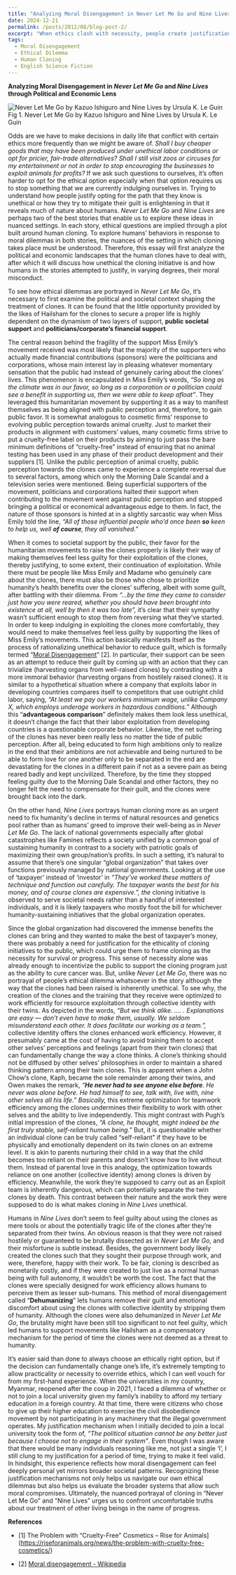 ```yaml
---
title: "Analyzing Moral Disengagement in Never Let Me Go and Nine Lives through Political and Economic Lens"
date: 2024-12-21
permalink: /posts/2012/08/blog-post-2/
excerpt: "When ethics clash with necessity, people create justifications to ease their guilt. Through the lens of human cloning, Never Let Me Go and Nine Lives expose how moral disengagement shapes society."
tags:
  - Moral Disengagement
  - Ethical Dilemma
  - Human Cloning
  - English Science Fiction
---
```


**Analyzing Moral Disengagement in _Never Let Me Go_ and _Nine Lives_ through Political and Economic Lens**

![Never Let Me Go by Kazuo Ishiguro and Nine Lives by Ursula K. Le Guin](https://kyaw-yethu.github.io/images/blogs/blog2-fig1.png)
Fig 1. Never Let Me Go by Kazuo Ishiguro and Nine Lives by Ursula K. Le Guin

Odds are we have to make decisions in daily life that conflict with certain ethics more frequently than we might be aware of. _Shall I buy cheaper goods that may have been produced under unethical labor conditions or opt for pricier, fair-trade alternatives? Shall I still visit zoos or circuses for my entertainment or not in order to stop encouraging the businesses to exploit animals for profits?_ If we ask such questions to ourselves, it’s often harder to opt for the ethical option especially when that option requires us to stop something that we are currently indulging ourselves in. Trying to understand how people justify opting for the path that they know is unethical or how they try to mitigate their guilt is enlightening in that it reveals much of nature about humans. _Never Let Me Go_ and _Nine Lives_ are perhaps two of the best stories that enable us to explore these ideas in nuanced settings. In each story, ethical questions are implied through a plot built around human cloning. To explore humans’ behaviors in response to moral dilemmas in both stories, the nuances of the setting in which cloning takes place must be understood. Therefore, this essay will first analyze the political and economic landscapes that the human clones have to deal with, after which it will discuss how unethical the cloning initiative is and how humans in the stories attempted to justify, in varying degrees, their moral misconduct.

To see how ethical dilemmas are portrayed in _Never Let Me Go_, it’s necessary to first examine the political and societal context shaping the treatment of clones. It can be found that the little opportunity provided by the likes of Hailsham for the clones to secure a proper life is highly dependent on the dynamism of two layers of support, **public societal support** and **politicians/corporate’s financial support**.

The central reason behind the fragility of the support Miss Emily’s movement received was most likely that the majority of the supporters who actually made financial contributions (sponsors) were the politicians and corporations, whose main interest lay in pleasing whatever momentary sensation that the public had instead of genuinely caring about the clones’ lives. This phenomenon is encapsulated in Miss Emily’s words, _“So long as the climate was in our favor, so long as a corporation or a politician could see a benefit in supporting us, then we were able to keep afloat”_. They leveraged this humanitarian movement by supporting it as a way to manifest themselves as being aligned with public perception and, therefore, to gain public favor. It is somewhat analogous to cosmetic firms’ response to evolving public perception towards animal cruelty. Just to market their products in alignment with customers’ values, many cosmetic firms strive to put a cruelty-free label on their products by aiming to just pass the bare minimum definitions of “cruelty-free” instead of ensuring that no animal testing has been used in any phase of their product development and their suppliers \[1]. Unlike the public perception of animal cruelty, public perception towards the clones came to experience a complete reversal due to several factors, among which only the Morning Dale Scandal and a television series were mentioned. Being superficial supporters of the movement, politicians and corporations halted their support when contributing to the movement went against public perception and stopped bringing a political or economical advantageous edge to them. In fact, the nature of those sponsors is hinted at in a slightly sarcastic way when Miss Emily told the line, _“All of those influential people who’d once been_ **_so_** _keen to help us, well_ **_of course_**_, they all vanished.”_

When it comes to societal support by the public, their favor for the humanitarian movements to raise the clones properly is likely their way of making themselves feel less guilty for their exploitation of the clones, thereby justifying, to some extent, their continuation of exploitation. While there must be people like Miss Emily and Madame who genuinely care about the clones, there must also be those who chose to prioritize humanity’s health benefits over the clones’ suffering, albeit with some guilt, after battling with their dilemma. From _“…by the time they came to consider just how you were reared, whether you should have been brought into existence at all, well by then it was too late”,_ it’s clear that their sympathy wasn’t sufficient enough to stop them from reversing what they’ve started. In order to keep indulging in exploiting the clones more comfortably, they would need to make themselves feel less guilty by supporting the likes of Miss Emily’s movements. This action basically manifests itself as the process of rationalizing unethical behavior to reduce guilt, which is formally termed “[Moral Disengagement](https://en.wikipedia.org/wiki/Moral_disengagement)” \[2]. In particular, their support can be seen as an attempt to reduce their guilt by coming up with an action that they can trivialize (harvesting organs from well-raised clones) by contrasting with a more immoral behavior (harvesting organs from hostilely raised clones). It is similar to a hypothetical situation where a company that exploits labor in developing countries compares itself to competitors that use outright child labor, saying, _“At least we pay our workers minimum wage, unlike Company X, which employs underage workers in hazardous conditions.”_ Although this “**advantageous comparison**” definitely makes them look less unethical, it doesn’t change the fact that their labor exploitation from developing countries is a questionable corporate behavior. Likewise, the net suffering of the clones has never been really less no matter the tide of public perception. After all, being educated to form high ambitions only to realize in the end that their ambitions are not achievable and being nurtured to be able to form love for one another only to be separated in the end are devastating for the clones in a different pain if not as a severe pain as being reared badly and kept uncivilized. Therefore, by the time they stopped feeling guilty due to the Morning Dale Scandal and other factors, they no longer felt the need to compensate for their guilt, and the clones were brought back into the dark.

On the other hand, _Nine Lives_ portrays human cloning more as an urgent need to fix humanity's decline in terms of natural resources and genetics pool rather than as humans’ greed to improve their well-being as in _Never Let Me Go_. The lack of national governments especially after global catastrophes like Famines reflects a society unified by a common goal of sustaining humanity in contrast to a society with patriotic goals of maximizing their own group/nation’s profits. In such a setting, it’s natural to assume that there’s one singular “global organization” that takes over functions previously managed by national governments. Looking at the use of ‘taxpayer’ instead of ‘investor’ in _“They’ve worked these matters of technique and function out carefully. The taxpayer wants the best for his money, and of course clones are expensive.”, the_ cloning initiative is observed to serve societal needs rather than a handful of interested individuals, and it is likely taxpayers who mostly foot the bill for whichever humanity-sustaining initiatives that the global organization operates.

Since the global organization had discovered the immense benefits the clones can bring and they wanted to make the best of taxpayer’s money, there was probably a need for justification for the ethicality of cloning initiatives to the public, which could urge them to frame cloning as the necessity for survival or progress. This sense of necessity alone was already enough to incentivize the public to support the cloning program just as the ability to cure cancer was. But, unlike _Never Let Me Go_, there was no portrayal of people’s ethical dilemma whatsoever in the story although the way that the clones had been raised is inherently unethical. To see why, the creation of the clones and the training that they receive were optimized to work efficiently for resource exploitation through collective identity with their twins. As depicted in the words, _“But we think alike. …. . Explanations are easy — don’t even have to make them, usually. We seldom misunderstand each other. It does facilitate our working as a team.”,_ collective identity offers the clones enhanced work efficiency. However, it presumably came at the cost of having to avoid training them to accept other selves’ perceptions and feelings (apart from their twin clones) that can fundamentally change the way a clone thinks. A clone’s thinking should not be diffused by other selves’ philosophies in order to maintain a shared thinking pattern among their twin clones. This is apparent when a John Chow’s clone, Kaph, became the sole remainder among their twins, and Owen makes the remark, _“_**_He never had to see anyone else before_**_. He never was alone before. He had himself to see, talk with, live with, nine other selves all his life.” Basically,_ this extreme optimization for teamwork efficiency among the clones undermines their flexibility to work with other selves and the ability to live independently. This might contrast with Pugh’s initial impression of the clones, _“A clone, he thought, might indeed be the first truly stable, self-reliant human being.”_ But, it is questionable whether an individual clone can be truly called “self-reliant” if they have to be physically and emotionally dependent on its twin clones on an extreme level. It is akin to parents nurturing their child in a way that the child becomes too reliant on their parents and doesn’t know how to live without them. Instead of parental love in this analogy, the optimization towards reliance on one another (collective identity) among clones is driven by efficiency. Meanwhile, the work they’re supposed to carry out as an Exploit team is inherently dangerous, which can potentially separate the twin clones by death. This contrast between their nature and the work they were supposed to do is what makes cloning in _Nine Lives_ unethical.

Humans in _Nine Lives_ don’t seem to feel guilty about using the clones as mere tools or about the potentially tragic life of the clones after they’re separated from their twins. An obvious reason is that they were not raised hostilely or guaranteed to be brutally dissected as in _Never Let Me Go_, and their misfortune is subtle instead. Besides, the government body likely created the clones such that they sought their purpose through work, and were, therefore, happy with their work. To be fair, cloning is described as monetarily costly, and if they were created to just live as a normal human being with full autonomy, it wouldn’t be worth the cost. The fact that the clones were specially designed for work efficiency allows humans to perceive them as lesser sub-humans. This method of moral disengagement called “**Dehumanizing**” lets humans remove their guilt and emotional discomfort about using the clones with collective identity by stripping them of humanity. Although the clones were also dehumanized in _Never Let Me Go_, the brutality might have been still too significant to not feel guilty, which led humans to support movements like Hailsham as a compensatory mechanism for the period of time the clones were not deemed as a threat to humanity.

It’s easier said than done to always choose an ethically right option, but if the decision can fundamentally change one’s life, it’s extremely tempting to allow practicality or necessity to override ethics, which I can well vouch for from my first-hand experience. When the universities in my country, Myanmar, reopened after the coup in 2021, I faced a dilemma of whether or not to join a local university given my family’s inability to afford my tertiary education in a foreign country. At that time, there were citizens who chose to give up their higher education to exercise the civil disobedience movement by not participating in any machinery that the illegal government operates. My justification mechanism when I initially decided to join a local university took the form of, _“The political situation cannot be any better just because I choose not to engage in their system”_. Even though I was aware that there would be many individuals reasoning like me, not just a single ‘I’, I still clung to my justification for a period of time, trying to make it feel valid. In hindsight, this experience reflects how moral disengagement can feel deeply personal yet mirrors broader societal patterns. Recognizing these justification mechanisms not only helps us navigate our own ethical dilemmas but also helps us evaluate the broader systems that allow such moral compromises. Ultimately, the nuanced portrayal of cloning in “Never Let Me Go” and “Nine Lives” urges us to confront uncomfortable truths about our treatment of other living beings in the name of progress.

**References**

- \[1\] The Problem with “Cruelty-Free” Cosmetics – Rise for Animals](https://riseforanimals.org/news/the-problem-with-cruelty-free-cosmetics/)

- \[2\] [Moral disengagement - Wikipedia](https://en.wikipedia.org/wiki/Moral_disengagement)
